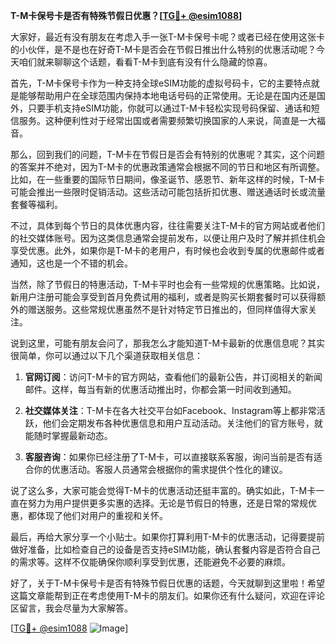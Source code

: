 **T-M卡保号卡是否有特殊节假日优惠？[[TG💪+ @esim1088](https://t.me/s/esim1088)]**

大家好，最近有没有朋友在考虑入手一张T-M卡保号卡呢？或者已经在使用这张卡的小伙伴，是不是也在好奇T-M卡是否会在节假日推出什么特别的优惠活动呢？今天咱们就来聊聊这个话题，看看T-M卡到底有没有什么隐藏的惊喜。

首先，T-M卡保号卡作为一种支持全球eSIM功能的虚拟号码卡，它的主要特点就是能够帮助用户在全球范围内保持本地电话号码的正常使用。无论是在国内还是国外，只要手机支持eSIM功能，你就可以通过T-M卡轻松实现号码保留、通话和短信服务。这种便利性对于经常出国或者需要频繁切换国家的人来说，简直是一大福音。

那么，回到我们的问题，T-M卡在节假日是否会有特别的优惠呢？其实，这个问题的答案并不绝对，因为T-M卡的优惠政策通常会根据不同的节日和地区有所调整。比如，在一些重要的国际节日期间，像圣诞节、感恩节、新年这样的时候，T-M卡可能会推出一些限时促销活动。这些活动可能包括折扣优惠、赠送通话时长或流量套餐等福利。

不过，具体到每个节日的具体优惠内容，往往需要关注T-M卡的官方网站或者他们的社交媒体账号。因为这类信息通常会提前发布，以便让用户及时了解并抓住机会享受优惠。此外，如果你是T-M卡的老用户，有时候也会收到专属的优惠邮件或者通知，这也是一个不错的机会。

当然，除了节假日的特惠活动，T-M卡平时也会有一些常规的优惠策略。比如说，新用户注册可能会享受到首月免费试用的福利，或者是购买长期套餐时可以获得额外的赠送服务。这些常规优惠虽然不是针对特定节日推出的，但同样值得大家关注。

说到这里，可能有朋友会问了，那我怎么才能知道T-M卡最新的优惠信息呢？其实很简单，你可以通过以下几个渠道获取相关信息：

1. **官网订阅**：访问T-M卡的官方网站，查看他们的最新公告，并订阅相关的新闻邮件。这样，每当有新的优惠活动推出时，你都会第一时间收到通知。

2. **社交媒体关注**：T-M卡在各大社交平台如Facebook、Instagram等上都非常活跃，他们会定期发布各种优惠信息和用户互动活动。关注他们的官方账号，就能随时掌握最新动态。

3. **客服咨询**：如果你已经注册了T-M卡，可以直接联系客服，询问当前是否有适合你的优惠活动。客服人员通常会根据你的需求提供个性化的建议。

说了这么多，大家可能会觉得T-M卡的优惠活动还挺丰富的。确实如此，T-M卡一直在努力为用户提供更多实惠的选择。无论是节假日的特惠，还是日常的常规优惠，都体现了他们对用户的重视和关怀。

最后，再给大家分享一个小贴士。如果你打算利用T-M卡的优惠活动，记得要提前做好准备，比如检查自己的设备是否支持eSIM功能，确认套餐内容是否符合自己的需求等。这样不仅能确保你顺利享受到优惠，还能避免不必要的麻烦。

好了，关于T-M卡保号卡是否有特殊节假日优惠的话题，今天就聊到这里啦！希望这篇文章能帮到正在考虑使用T-M卡的朋友们。如果你还有什么疑问，欢迎在评论区留言，我会尽量为大家解答。

[[TG💪+ @esim1088](https://t.me/s/esim1088) ![Image](https://i.postimg.cc/4NQfJmqS/Snipaste-2025-05-13-00-14-12.png)]